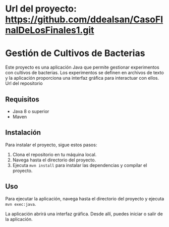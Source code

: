 # Url del proyecto: https://github.com/ddealsan/CasoFInalDeLosFinales1.git

# Gestión de Cultivos de Bacterias

Este proyecto es una aplicación Java que permite gestionar experimentos con cultivos de bacterias. Los experimentos se definen en archivos de texto y la aplicación proporciona una interfaz gráfica para interactuar con ellos.
Url del repositorio 
## Requisitos

- Java 8 o superior
- Maven

## Instalación

Para instalar el proyecto, sigue estos pasos:

1. Clona el repositorio en tu máquina local.
2. Navega hasta el directorio del proyecto.
3. Ejecuta `mvn install` para instalar las dependencias y compilar el proyecto.

## Uso

Para ejecutar la aplicación, navega hasta el directorio del proyecto y ejecuta `mvn exec:java`.

La aplicación abrirá una interfaz gráfica. Desde allí, puedes iniciar o salir de la aplicación.

